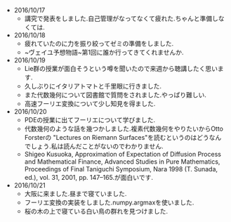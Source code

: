 - 2016/10/17
  - 講究で発表をしました.自己管理がなってなくて疲れた.ちゃんと準備しなくては.
- 2016/10/18
  - 疲れていたのに力を振り絞ってゼミの準備をしました.
  - ~ヴェイユ予想物語~第1回に誰か行ってきてくれませんか.
- 2016/10/19
  - Lie群の授業が面白そうという噂を聞いたので来週から聴講したく思います.
  - 久しぶりにイタリアトマトと千里眼に行きました.
  - また代数幾何について図書館で質問をされました.やっぱり難しい.
  - 高速フーリエ変換について少し知見を得ました.
- 2016/10/20
  - PDEの授業に出てフーリエについて学びました.
  - 代数幾何のような話を幾つかしました.複素代数幾何をやりたいからOtto Forsterの "Lectures on Riemann Surfaces"を読むというのはどうなんでしょう.私は読んだことがないのでわかりません.
  - Shigeo Kusuoka, Approximation of Expectation of Diffusion Process and Mathematical Finance, Advanced Studies in Pure Mathematics, Proceedings of Final Taniguchi Symposium, Nara 1998 (T. Sunada, ed.), vol. 31, 2001, pp. 147–165.が面白いです.
- 2016/10/21
  - 大阪に来ました.昼まで寝ていました.
  - フーリエ変換の実装をしました.numpy.argmaxを使いました.
  - 桜の木の上で寝ている白い鳥の群れを見つけました.
